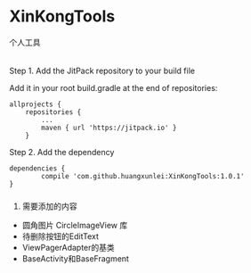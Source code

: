 # XinKongTools
个人工具
######
Step 1. Add the JitPack repository to your build file

Add it in your root build.gradle at the end of repositories:

	allprojects {
		repositories {
			...
			maven { url 'https://jitpack.io' }
		}

Step 2. Add the dependency

	dependencies {
	        compile 'com.github.huangxunlei:XinKongTools:1.0.1'
	}
###
1.	需要添加的内容
*  圆角图片 CircleImageView  库
* 待删除按钮的EditText
* ViewPagerAdapter的基类
* BaseActivity和BaseFragment
